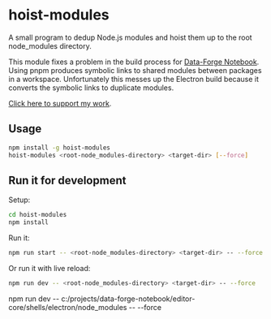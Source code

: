 # hoist-modules

A small program to dedup Node.js modules and hoist them up to the root node_modules directory.

This module fixes a problem in the build process for [Data-Forge Notebook](https://www.data-forge-notebook.com/). Using pnpm produces symbolic links to shared modules between packages in a workspace. Unfortunately this messes up the Electron build because it converts the symbolic links to duplicate modules.

[Click here to support my work](https://www.codecapers.com.au/about#support-my-work).

## Usage

```bash
npm install -g hoist-modules
hoist-modules <root-node_modules-directory> <target-dir> [--force]
```

## Run it for development

Setup:

```bash
cd hoist-modules
npm install
```

Run it:

```bash
npm run start -- <root-node_modules-directory> <target-dir> -- --force
```

Or run it with live reload: 

```bash
npm run dev -- <root-node_modules-directory> <target-dir> -- --force
```

npm run dev --  c:/projects/data-forge-notebook/editor-core/shells/electron/node_modules -- --force